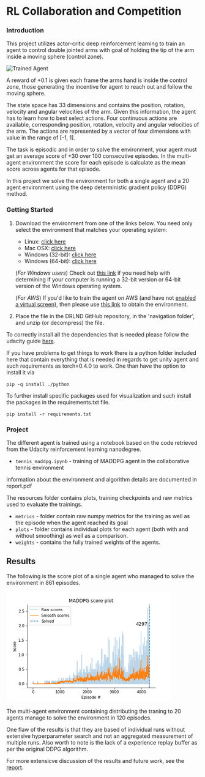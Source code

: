 [//]: # (Image References)

[image1]: https://user-images.githubusercontent.com/10624937/42135623-e770e354-7d12-11e8-998d-29fc74429ca2.gif "Trained Agent"

# RL Collaboration and Competition

### Introduction

This project utilizes actor-critic deep reinforcement learning to train an agent to control double jointed arms with
goal of holding the tip of the arm inside a moving sphere (control zone).

![Trained Agent][image1]

A reward of +0.1 is given each frame the arms hand is inside the control zone, those generating the incentive for agent
to reach out and follow the moving sphere.

The state space has 33 dimensions and contains the position, rotation, velocity and angular velocities of the arm.
Given this information, the agent has to learn how to best select actions. Four continuous actions are available, 
corresponding position, rotation, velocity and angular velocities of the arm. The actions are represented by a vector
of four dimensions with value in the range of [-1, 1].

The task is episodic and in order to solve the environment, your agent must get an average score of +30 over 100 
consecutive episodes.
In the multi-agent environment the score for each episode is calculate as the mean score across agents for that 
episode.

In this project we solve the environment for both a single agent and a 20 agent environment using the deep deterministic
gradient policy (DDPG) method.

### Getting Started

1. Download the environment from one of the links below.  You need only select the environment that matches your operating system:
    - Linux: [click here](https://s3-us-west-1.amazonaws.com/udacity-drlnd/P1/Banana/Banana_Linux.zip)
    - Mac OSX: [click here](https://s3-us-west-1.amazonaws.com/udacity-drlnd/P1/Banana/Banana.app.zip)
    - Windows (32-bit): [click here](https://s3-us-west-1.amazonaws.com/udacity-drlnd/P1/Banana/Banana_Windows_x86.zip)
    - Windows (64-bit): [click here](https://s3-us-west-1.amazonaws.com/udacity-drlnd/P1/Banana/Banana_Windows_x86_64.zip)
    
    (_For Windows users_) Check out [this link](https://support.microsoft.com/en-us/help/827218/how-to-determine-whether-a-computer-is-running-a-32-bit-version-or-64) if you need help with determining if your computer is running a 32-bit version or 64-bit version of the Windows operating system.

    (_For AWS_) If you'd like to train the agent on AWS (and have not [enabled a virtual screen](https://github.com/Unity-Technologies/ml-agents/blob/master/docs/Training-on-Amazon-Web-Service.md)), then please use [this link](https://s3-us-west-1.amazonaws.com/udacity-drlnd/P1/Banana/Banana_Linux_NoVis.zip) to obtain the environment.

2. Place the file in the DRLND GitHub repository, in the 'navigation folder', and unzip (or decompress) the file. 

To correctly install all the dependencies that is needed please follow the udacity guide [here](https://github.com/udacity/deep-reinforcement-learning#dependencies).

If you have problems to get things to work there is a python folder included here that contain everything that is needed
in regards to get unity agent and such requirements as torch=0.4.0 to work. One than have the option to install it via
```
pip -q install ./python
```

To further install specific packages used for visualization and such install the packages in the requirements.txt file.
```
pip install -r requirements.txt
```

### Project

The different agent is trained using a notebook based on the code retrieved from the Udacity reinforcement learning nanodegree.

* `tennis_maddpg.ipynb` - training of MADDPG agent in the collaborative tennis environment

information about the environment and algorithm details are documented in report.pdf


The resources folder contains plots, training checkpoints and raw metrics used to evaluate the trainings.
* `metrics` - folder contain raw numpy metrics for the training as well as the episode when the agent reached its goal
* `plots` - folder contains individual plots for each agent (both with and without smoothing) as well as a comparison.
* `weights` - contains the fully trained weights of the agents.

## Results

The following is the score plot of a single agent who managed to solve the environment in 861 episodes.

![Alt text](resources/plots/maddpg_score_plot.png "Title")

The multi-agent environment containing distributing the traning to 20 agents manage to solve the environment in 120 episodes.


One flaw of the results is that they are based of individual runs without extensive hyperparameter search and not an 
aggregated measurement of multiple runs. Also worth to note is the lack of a experience replay buffer as per the
 original DDPG algorithm. 


For more extensicve discussion of the results and future work, see the [report](report.pdf).